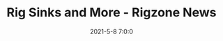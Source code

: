 ---
"title": "Rig Sinks and More - Rigzone News"
"date": "2021-5-8 7:0:0"
"feed_name": "GOOGLENEWS"
"feed_website": "https://news.google.com/search?q=drilling%2Bincident&hl=en-US&gl=US&ceid=US:en"
"feed_rss": "https://news.google.com/rss/search?q=drilling%2Bincident&hl=en-US&gl=US&ceid=US:en"
"link": "https://www.rigzone.com/news/rig_sinks_and_more-08-may-2021-165370-article/"
"file": "_posts/1-1-2021-2d3416857bde3f8e87cf2f3e885c34ae779aeac9.md"
"accident": "0"
"drilling": "0"
---